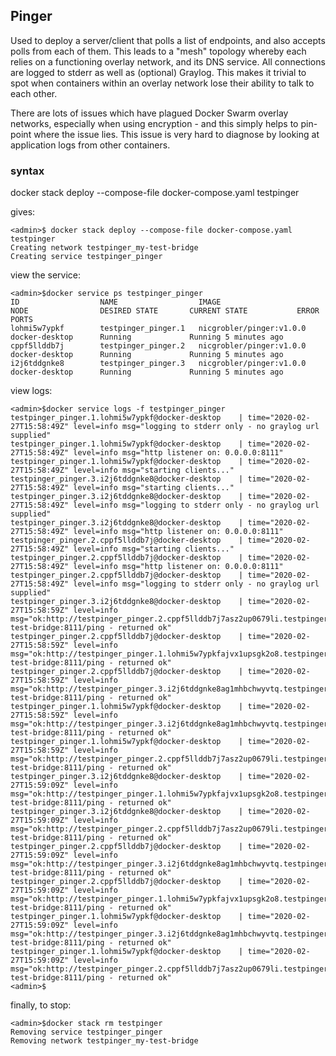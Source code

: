 ## Pinger

Used to deploy a server/client that polls a list of endpoints, and also accepts polls from each of them. This leads to a "mesh" topology whereby each 
relies on a functioning overlay network, and its DNS service. All connections are logged to stderr as well as (optional) Graylog. This makes it
trivial to spot when containers within an overlay network lose their ability to talk to each other.

There are lots of issues which have plagued Docker Swarm overlay networks, especially when using encryption - and this simply helps to pin-point 
where the issue lies. This issue is very hard to diagnose by looking at application logs from other containers.

### syntax

docker stack deploy --compose-file docker-compose.yaml testpinger

gives:

```
<admin>$ docker stack deploy --compose-file docker-compose.yaml testpinger
Creating network testpinger_my-test-bridge
Creating service testpinger_pinger
```
view the service:
```
<admin>$docker service ps testpinger_pinger
ID                  NAME                  IMAGE                      NODE                DESIRED STATE       CURRENT STATE           ERROR               PORTS
lohmi5w7ypkf        testpinger_pinger.1   nicgrobler/pinger:v1.0.0   docker-desktop      Running             Running 5 minutes ago
cppf5llddb7j        testpinger_pinger.2   nicgrobler/pinger:v1.0.0   docker-desktop      Running             Running 5 minutes ago
i2j6tddgnke8        testpinger_pinger.3   nicgrobler/pinger:v1.0.0   docker-desktop      Running             Running 5 minutes ago
```
view logs:
```
<admin>$docker service logs -f testpinger_pinger
testpinger_pinger.1.lohmi5w7ypkf@docker-desktop    | time="2020-02-27T15:58:49Z" level=info msg="logging to stderr only - no graylog url supplied"
testpinger_pinger.1.lohmi5w7ypkf@docker-desktop    | time="2020-02-27T15:58:49Z" level=info msg="http listener on: 0.0.0.0:8111"
testpinger_pinger.1.lohmi5w7ypkf@docker-desktop    | time="2020-02-27T15:58:49Z" level=info msg="starting clients..."
testpinger_pinger.3.i2j6tddgnke8@docker-desktop    | time="2020-02-27T15:58:49Z" level=info msg="starting clients..."
testpinger_pinger.3.i2j6tddgnke8@docker-desktop    | time="2020-02-27T15:58:49Z" level=info msg="logging to stderr only - no graylog url supplied"
testpinger_pinger.3.i2j6tddgnke8@docker-desktop    | time="2020-02-27T15:58:49Z" level=info msg="http listener on: 0.0.0.0:8111"
testpinger_pinger.2.cppf5llddb7j@docker-desktop    | time="2020-02-27T15:58:49Z" level=info msg="starting clients..."
testpinger_pinger.2.cppf5llddb7j@docker-desktop    | time="2020-02-27T15:58:49Z" level=info msg="http listener on: 0.0.0.0:8111"
testpinger_pinger.2.cppf5llddb7j@docker-desktop    | time="2020-02-27T15:58:49Z" level=info msg="logging to stderr only - no graylog url supplied"
testpinger_pinger.3.i2j6tddgnke8@docker-desktop    | time="2020-02-27T15:58:59Z" level=info msg="ok:http://testpinger_pinger.2.cppf5llddb7j7asz2up0679li.testpinger_my-test-bridge:8111/ping - returned ok"
testpinger_pinger.2.cppf5llddb7j@docker-desktop    | time="2020-02-27T15:58:59Z" level=info msg="ok:http://testpinger_pinger.1.lohmi5w7ypkfajvx1upsgk2o8.testpinger_my-test-bridge:8111/ping - returned ok"
testpinger_pinger.2.cppf5llddb7j@docker-desktop    | time="2020-02-27T15:58:59Z" level=info msg="ok:http://testpinger_pinger.3.i2j6tddgnke8ag1mhbchwyvtq.testpinger_my-test-bridge:8111/ping - returned ok"
testpinger_pinger.1.lohmi5w7ypkf@docker-desktop    | time="2020-02-27T15:58:59Z" level=info msg="ok:http://testpinger_pinger.3.i2j6tddgnke8ag1mhbchwyvtq.testpinger_my-test-bridge:8111/ping - returned ok"
testpinger_pinger.1.lohmi5w7ypkf@docker-desktop    | time="2020-02-27T15:58:59Z" level=info msg="ok:http://testpinger_pinger.2.cppf5llddb7j7asz2up0679li.testpinger_my-test-bridge:8111/ping - returned ok"
testpinger_pinger.3.i2j6tddgnke8@docker-desktop    | time="2020-02-27T15:59:09Z" level=info msg="ok:http://testpinger_pinger.1.lohmi5w7ypkfajvx1upsgk2o8.testpinger_my-test-bridge:8111/ping - returned ok"
testpinger_pinger.3.i2j6tddgnke8@docker-desktop    | time="2020-02-27T15:59:09Z" level=info msg="ok:http://testpinger_pinger.2.cppf5llddb7j7asz2up0679li.testpinger_my-test-bridge:8111/ping - returned ok"
testpinger_pinger.2.cppf5llddb7j@docker-desktop    | time="2020-02-27T15:59:09Z" level=info msg="ok:http://testpinger_pinger.3.i2j6tddgnke8ag1mhbchwyvtq.testpinger_my-test-bridge:8111/ping - returned ok"
testpinger_pinger.2.cppf5llddb7j@docker-desktop    | time="2020-02-27T15:59:09Z" level=info msg="ok:http://testpinger_pinger.1.lohmi5w7ypkfajvx1upsgk2o8.testpinger_my-test-bridge:8111/ping - returned ok"
testpinger_pinger.1.lohmi5w7ypkf@docker-desktop    | time="2020-02-27T15:59:09Z" level=info msg="ok:http://testpinger_pinger.3.i2j6tddgnke8ag1mhbchwyvtq.testpinger_my-test-bridge:8111/ping - returned ok"
testpinger_pinger.1.lohmi5w7ypkf@docker-desktop    | time="2020-02-27T15:59:09Z" level=info msg="ok:http://testpinger_pinger.2.cppf5llddb7j7asz2up0679li.testpinger_my-test-bridge:8111/ping - returned ok"
<admin>$
```
finally, to stop:
```
<admin>$docker stack rm testpinger
Removing service testpinger_pinger
Removing network testpinger_my-test-bridge
```
